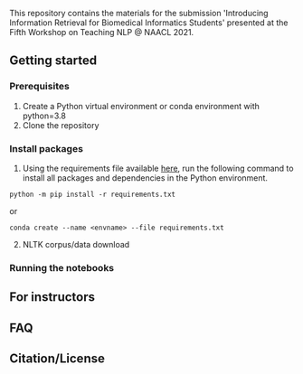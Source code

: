 This repository contains the materials for the submission 'Introducing Information Retrieval for Biomedical Informatics Students' presented at the Fifth Workshop on Teaching NLP @ NAACL 2021.  

## Getting started

### Prerequisites
1. Create a Python virtual environment or conda environment with python=3.8
2. Clone the repository

### Install packages
1. Using the requirements file available [here](https://github.com/sanyabt/bioinf_teachingNLP/blob/main/requirements.txt), run the following command to install all packages and dependencies in the Python environment.

```python -m pip install -r requirements.txt```

or

```conda create --name <envname> --file requirements.txt```

2. NLTK corpus/data download

### Running the notebooks


## For instructors

## FAQ

## Citation/License
